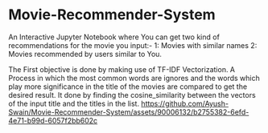 # Movie-Recommender-System
An Interactive Jupyter Notebook where You can get two kind of recommendations for the movie you input:-
1: Movies with similar names
2: Movies recommended by users similar to You.

The First objective is done by making use of TF-IDF Vectorization.
A Process in which the most common words are ignores and the words which play more significance in the title of the movies are compared to get the desired result. It done by finding the cosine_similarity between the vectors of the input title and the titles in the list.
https://github.com/Ayush-Swain/Movie-Recommender-System/assets/90006132/b2755382-6efd-4e71-b99d-6057f2bb602c
